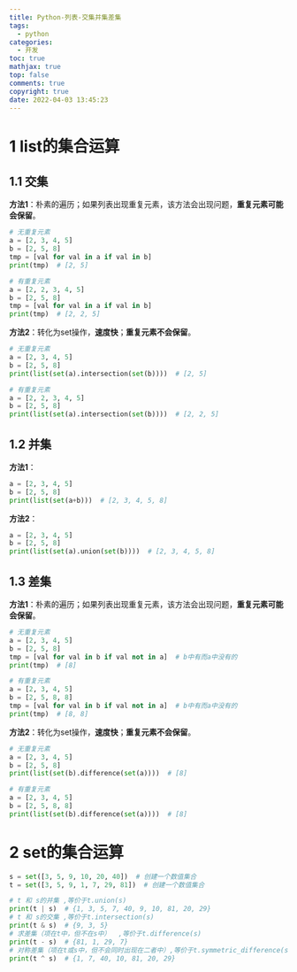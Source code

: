 ```yaml
---
title: Python-列表-交集并集差集
tags:
  - python
categories:
  - 开发
toc: true
mathjax: true
top: false
comments: true
copyright: true
date: 2022-04-03 13:45:23
---
```


# 1 list的集合运算

## 1.1 交集

**方法1**：朴素的遍历；如果列表出现重复元素，该方法会出现问题，**重复元素可能会保留**。

```python
# 无重复元素
a = [2, 3, 4, 5]
b = [2, 5, 8]
tmp = [val for val in a if val in b]
print(tmp)  # [2, 5]

# 有重复元素 
a = [2, 2, 3, 4, 5]
b = [2, 5, 8]
tmp = [val for val in a if val in b]
print(tmp)  # [2, 2, 5]
```

**方法2**：转化为set操作，**速度快**；**重复元素不会保留**。

```python
# 无重复元素
a = [2, 3, 4, 5]
b = [2, 5, 8]
print(list(set(a).intersection(set(b))))  # [2, 5]

# 有重复元素
a = [2, 2, 3, 4, 5]
b = [2, 5, 8]
print(list(set(a).intersection(set(b))))  # [2, 2, 5]
```

## 1.2 并集

**方法1**：

```python
a = [2, 3, 4, 5]
b = [2, 5, 8]
print(list(set(a+b)))  # [2, 3, 4, 5, 8]
```

**方法2**：

```python
a = [2, 3, 4, 5]
b = [2, 5, 8]
print(list(set(a).union(set(b))))  # [2, 3, 4, 5, 8]
```

## 1.3 差集

**方法1**：朴素的遍历；如果列表出现重复元素，该方法会出现问题，**重复元素可能会保留**。

```python
# 无重复元素
a = [2, 3, 4, 5]
b = [2, 5, 8]
tmp = [val for val in b if val not in a]  # b中有而a中没有的
print(tmp)  # [8]

# 有重复元素 
a = [2, 3, 4, 5]
b = [2, 5, 8, 8]
tmp = [val for val in b if val not in a]  # b中有而a中没有的
print(tmp)  # [8, 8]
```

**方法2**：转化为set操作，**速度快**；**重复元素不会保留**。

```python
# 无重复元素
a = [2, 3, 4, 5]
b = [2, 5, 8]
print(list(set(b).difference(set(a))))  # [8]

# 有重复元素 
a = [2, 3, 4, 5]
b = [2, 5, 8, 8]
print(list(set(b).difference(set(a))))  # [8]
```

# 2 set的集合运算

```python
s = set([3, 5, 9, 10, 20, 40])  # 创建一个数值集合
t = set([3, 5, 9, 1, 7, 29, 81])  # 创建一个数值集合

# t 和 s的并集 ,等价于t.union(s)
print(t | s)  # {1, 3, 5, 7, 40, 9, 10, 81, 20, 29}
# t 和 s的交集 ,等价于t.intersection(s)
print(t & s)  # {9, 3, 5}
# 求差集（项在t中，但不在s中）  ,等价于t.difference(s)
print(t - s)  # {81, 1, 29, 7}
# 对称差集（项在t或s中，但不会同时出现在二者中）,等价于t.symmetric_difference(s)
print(t ^ s)  # {1, 7, 40, 10, 81, 20, 29}
```

